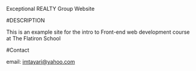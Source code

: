 Exceptional REALTY Group Website

#DESCRIPTION

This is an example site for the intro to Front-end web development course at The Flatiron School

#Contact

email: imtayari@yahoo.com